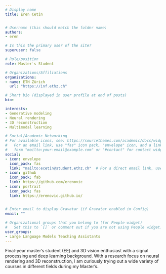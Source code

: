 ```yaml
---
# Display name
title: Eren Cetin


# Username (this should match the folder name)
authors:
- eren

# Is this the primary user of the site?
superuser: false

# Role/position
role: Master's Student

# Organizations/Affiliations
organizations:
- name: ETH Zürich
  url: "https://inf.ethz.ch"

# Short bio (displayed in user profile at end of posts)
bio: 

interests:
- Generative modeling
- Neural rendering
- 3D reconstruction
- Multimodal learning

# Social/Academic Networking
# For available icons, see: https://sourcethemes.com/academic/docs/widgets/#icons
#   For an email link, use "fas" icon pack, "envelope" icon, and a link in the
#   form "mailto:your-email@example.com" or "#contact" for contact widget.
social:
- icon: envelope
  icon_pack: fas
  link: "mailto:ecetin@student.ethz.ch"  # For a direct email link, use "mailto:test@example.org".
- icon: github
  icon_pack: fab
  link: https://github.com/erenovic
- icon: portrait
  icon_pack: fas
  link: https://erenovic.github.io/


# Enter email to display Gravatar (if Gravatar enabled in Config)
email: ""
  
# Organizational groups that you belong to (for People widget)
#   Set this to `[]` or comment out if you are not using People widget.  
user_groups:
- Large Language Models Teaching Assistants
---
```

Final-year master’s student (EE) and 3D vision enthusiast with a signal processing and deep learning background. With a research focus on neural rendering and 3D reconstruction, I am curiously trying out a wide variety of courses in different fields during my Master’s.